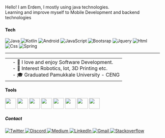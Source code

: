 Hello!
I am Erdem, I mostly using java technologies.
<br>
Learning and improve myself to Mobile Development and backend technologies

<!-- About -->
<h5 style="color:black"> </h5>
<h4 align="left" style="color:black">Tech </h4>
<!-- Tech -->
<p>
<img alt="Java" src="https://img.shields.io/badge/-Java-EF5350?style=flat-square&logo=java&logoColor=white" /> 
<img alt="Kotlin" src="https://img.shields.io/badge/-Kotlin-1b74ba?style=flat-square&logo=kotlin&logoColor=white" /> 
<img alt="Android" src="https://img.shields.io/badge/-Android-388E3C?style=flat-square&logo=android&logoColor=white" />
<img alt="JavaScript" src="https://img.shields.io/badge/-Javascript-FDD835?style=flat-square&logo=javascript&logoColor=white" />
<img alt="Bootsrap" src="https://img.shields.io/badge/-Bootstrap-7811f2?style=flat-square&logo=bootstrap&logoColor=white" />
<img alt="Jquery" src="https://img.shields.io/badge/-Jquery-78909C?style=flat-square&logo=jquery&logoColor=white" />
<img alt="Html" src="https://img.shields.io/badge/-Html5-FF5722?style=html5-square&logo=html5&logoColor=white" />
<img alt="Css" src="https://img.shields.io/badge/-Css-EC407A?style=flat-square&logo=css&logoColor=white" />
<img alt="Spring" src="https://img.shields.io/badge/-Spring-4CAF50?style=flat-square&logo=spring&logoColor=white" /> 
</p>

---

<table border="0">
<td>
</td>
<td>
- 🦕 I love and enjoy Software Development.<br/>
- 🔬 Interest Robotics, Iot, 3D Printing etc.<br/>
- 🎓 Graduated Pamukkale University - CENG<br/>
</td>
</table>

<!-- Tools -->

<h4 align="left" style="color:black">Tools </h4>
<p align="left">
<img height="35" src="https://cdn.jsdelivr.net/gh/devicons/devicon/icons/androidstudio/androidstudio-original.svg"/>
<img height="35" src="https://www.svgrepo.com/show/354202/postman-icon.svg"/>
<img height="35" src="https://www.svgrepo.com/show/452166/bitbucket.svg" />
<img height="35" src="https://cdn.jsdelivr.net/gh/devicons/devicon/icons/git/git-original.svg" />
<img height="35" src="https://firebase.google.com/static/downloads/brand-guidelines/SVG/logo-logomark.svg" />
<img height="35" src="https://www.svgrepo.com/show/353906/intellij-idea.svg" />
<img  height="35" src="https://cdn.jsdelivr.net/gh/devicons/devicon/icons/vscode/vscode-original.svg" />
<img height="35" src="https://www.svgrepo.com/show/303229/microsoft-sql-server-logo.svg" />
</p>
<!-- Contact -->
<p>
<h5 align="left" style="color:black">Contact</h5>
<p>
<a href="https://twitter.com/erdemgencoglu" target="_blank">
<img alt="Twitter" src="https://img.shields.io/badge/twitter-%231DA1F2.svg?&style=for-the-badge&logo=twitter&logoColor=white" />
</a> 
<a href="https://discordapp.com/users/Erdem#1852" target="_blank">
<img alt="Discord" src="https://img.shields.io/badge/discord-5865f2.svg?&style=for-the-badge&logo=discord&logoColor=white" />
</a>
<a href="https://medium.com/@erdemgencoglu" target="_blank">
<img alt="Medium" src="https://img.shields.io/badge/medium-%2312100E.svg?&style=for-the-badge&logo=medium&logoColor=white" />
</a>
<a href="https://www.linkedin.com/in/erdemgencoglu/" target="_blank">
<img alt="LinkedIn" src="https://img.shields.io/badge/linkedin-%230077B5.svg?&style=for-the-badge&logo=linkedin&logoColor=white" />
</a> 
<a href="mailto:gencogluerdem@gmail.com" target="_blank">
<img alt="Gmail" src="https://img.shields.io/badge/gmail-EF5350.svg?&style=for-the-badge&logo=gmail&logoColor=white" />
</a> 
<a href="https://stackoverflow.com/users/11989181/egencoglu" target="_blank">
<img alt="Stackoverflow" src="https://img.shields.io/badge/stackoverflow-FF7043.svg?&style=for-the-badge&logo=stack-overflow&logoColor=white" />
</a> 
</p>
